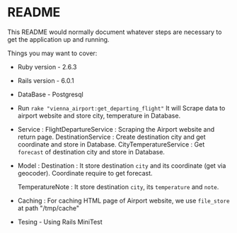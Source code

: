 # README

This README would normally document whatever steps are necessary to get the
application up and running.

Things you may want to cover:

* Ruby version - 2.6.3

* Rails version - 6.0.1

* DataBase - Postgresql

* Run `rake "vienna_airport:get_departing_flight"`
    It will Scrape data to airport website and store city, temperature in Database.

* Service :
    FlightDepartureService : Scraping the Airport website and return page.
    DestinationService : Create destination city and get coordinate and store in Database.
    CityTemperatureService : Get `forecast` of destination city and store in Database.

* Model :
    Destination : It store destination `city` and its coordinate (get via geocoder).
                  Coordinate require to get forecast.

    TemperatureNote : It store destination `city`, its `temperature` and `note`.

* Caching :
    For caching HTML page of Airport website, we use `file_store` at path "/tmp/cache"

* Tesing - Using Rails MiniTest
